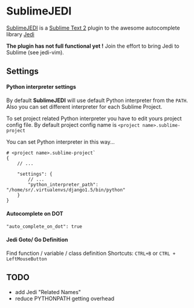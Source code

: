SublimeJEDI
============

[SublimeJEDI](https://github.com/svaiter/SublimeJEDI) is a [Sublime Text 2](http://www.sublimetext.com/) plugin
to the awesome autocomplete library [Jedi](https://github.com/davidhalter/jedi)

**The plugin has not full functional yet !**
Join the effort to bring Jedi to Sublime (see jedi-vim).


Settings
--------

#### Python interpreter settings

By default **SublimeJEDI** will use default Python interpreter from the `PATH`.
Also you can set different interpreter for each Sublime Project.

To set project related Python interpreter you have to edit yours project config file.
By default project config name is `<project name>.sublime-project`

You can set Python interpreter in this way...

    # <project name>.sublime-project`
    {
        // ...

        "settings": {
            // ...
            "python_interpreter_path": "/home/sr/.virtualenvs/django1.5/bin/python"
        }
    }

#### Autocomplete on DOT

    "auto_complete_on_dot": true

#### Jedi Goto/ Go Definition

Find function / variable / class definition
Shortcuts: `CTRL+B` or `CTRL + LeftMouseButton`


TODO
----

 - add Jedi "Related Names"
 - reduce PYTHONPATH getting overhead
